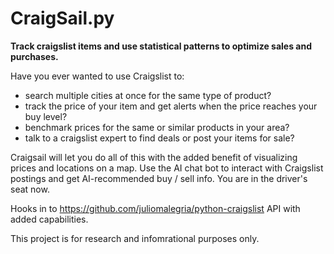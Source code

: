 # CraigSail.py

**Track craigslist items and use statistical patterns to optimize sales and purchases.**

Have you ever wanted to use Craigslist to:
- search multiple cities at once for the same type of product? 
- track the price of your item and get alerts when the price reaches your buy level?
- benchmark prices for the same or similar products in your area?
- talk to a craigslist expert to find deals or post your items for sale?

Craigsail will let you do all of this with the added benefit of visualizing prices and locations on a map. Use the AI chat bot to interact with Craigslist postings and get AI-recommended buy / sell info. You are in the driver's seat now.

Hooks in to https://github.com/juliomalegria/python-craigslist API with added capabilities.

This project is for research and infomrational purposes only.